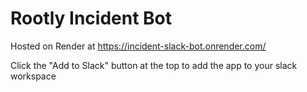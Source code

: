 # Rootly Incident Bot

Hosted on Render at https://incident-slack-bot.onrender.com/

Click the "Add to Slack" button at the top to add the app to your slack workspace
